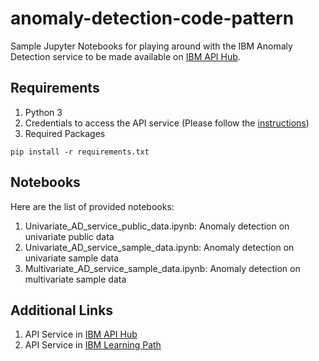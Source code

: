 # anomaly-detection-code-pattern
Sample Jupyter Notebooks for playing around with the IBM Anomaly Detection service to be made available on [IBM API Hub](https://developer.ibm.com/apis/catalog/ai4industry--anomaly-detection-product/).

## Requirements
1. Python 3
2. Credentials to access the API service (Please follow the [instructions](https://developer.ibm.com/apis/catalog/ai4industry--anomaly-detection-product/Getting%20Started))
3. Required Packages
  ```
  pip install -r requirements.txt
  ```

## Notebooks

Here are the list of provided notebooks:
1. Univariate_AD_service_public_data.ipynb: Anomaly detection on univariate public data
2. Univariate_AD_service_sample_data.ipynb: Anomaly detection on univariate sample data
3. Multivariate_AD_service_sample_data.ipynb: Anomaly detection on multivariate sample data

## Additional Links
1. API Service in [IBM API Hub](https://developer.ibm.com/apis/catalog/ai4industry--anomaly-detection-product/)
2. API Service in [IBM Learning Path](https://developer.ibm.com/learningpaths/get-started-anomaly-detection-api/)

